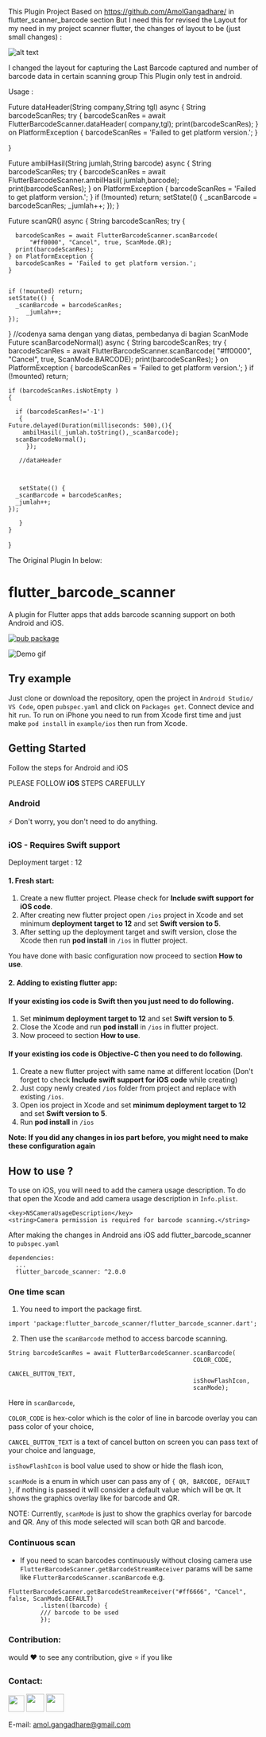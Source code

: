 This Plugin Project Based on https://github.com/AmolGangadhare/   in flutter_scanner_barcode section
But I need this for revised the Layout for my need in my project scanner flutter, the changes of layout to be (just small changes) :

![alt text](https://github.com/irawanmurjayanto/barcode_modi2/blob/master/pictme/pict1_rev.gif?raw=true)

I changed the layout for capturing the Last Barcode captured and number of barcode data in certain scanning group
This Plugin only test in android.

Usage :

 Future<void> dataHeader(String company,String tgl) async {
    String barcodeScanRes;
      try {
      barcodeScanRes = await FlutterBarcodeScanner.dataHeader(
           company,tgl);
      print(barcodeScanRes);
    } on PlatformException {
      barcodeScanRes = 'Failed to get platform version.';
    }

   
  }


  Future<void> ambilHasil(String jumlah,String barcode) async {
    String barcodeScanRes;
      try {
      barcodeScanRes = await FlutterBarcodeScanner.ambilHasil(
           jumlah,barcode);
      print(barcodeScanRes);
    } on PlatformException {
      barcodeScanRes = 'Failed to get platform version.';
    }
    if (!mounted) return;
    setState(() {
      _scanBarcode = barcodeScanRes;
      _jumlah++;
    });
  }

  Future<void> scanQR() async {
    String barcodeScanRes;
      try {
       
      barcodeScanRes = await FlutterBarcodeScanner.scanBarcode(
          "#ff0000", "Cancel", true, ScanMode.QR);
      print(barcodeScanRes);
    } on PlatformException {
      barcodeScanRes = 'Failed to get platform version.';
    }

   
    if (!mounted) return;
    setState(() {
      _scanBarcode = barcodeScanRes;
         _jumlah++;
    });
  }
//codenya sama dengan yang diatas, pembedanya di bagian ScanMode
  Future<void> scanBarcodeNormal() async {
    String barcodeScanRes;
        try {
      barcodeScanRes = await FlutterBarcodeScanner.scanBarcode(
          "#ff0000", "Cancel", true, ScanMode.BARCODE);
      print(barcodeScanRes);
    } on PlatformException {
      barcodeScanRes = 'Failed to get platform version.';
    }
    if (!mounted) return;
    
    if (barcodeScanRes.isNotEmpty )
    {

      if (barcodeScanRes!='-1')
       {
    Future.delayed(Duration(milliseconds: 500),(){
        ambilHasil(_jumlah.toString(),_scanBarcode);
      scanBarcodeNormal();
         });

       //dataHeader
      


       setState(() {
      _scanBarcode = barcodeScanRes;
      _jumlah++;
    });

       }
    }
    
   
  }

The Original Plugin In below: 


# flutter_barcode_scanner

A plugin for Flutter apps that adds barcode scanning support on both Android and iOS.

[![pub package](https://img.shields.io/pub/v/flutter_barcode_scanner.svg)](https://pub.dartlang.org/packages/flutter_barcode_scanner)

![Demo gif](https://github.com/AmolGangadhare/MyProfileRepo/blob/master/flutter_barcode_scanning_demo.gif "Demo")


## Try example
Just clone or download the repository, open the project in `Android Studio/ VS Code`, open `pubspec.yaml` and click on `Packages get`.
Connect device and hit `run`. 
To run on iPhone you need to run from Xcode first time and just make `pod install` in `example/ios` then run from Xcode.

## Getting Started 
Follow the steps for Android and iOS

PLEASE FOLLOW **iOS** STEPS CAREFULLY

### Android

:zap:  Don't worry, you don't need to do anything.

### iOS - Requires Swift support

Deployment target : 12

#### 1. Fresh start: 
 1. Create a new flutter project. Please check for **Include swift support for iOS code**.
 2. After creating new flutter project open `/ios` project in Xcode and set minimum **deployment target to 12**
    and set **Swift version to 5**.
 3. After setting up the deployment target and swift version, close the Xcode then run **pod install** in `/ios` in flutter project.
 
 You have done with basic configuration now proceed to section **How to use**.
 
#### 2. Adding to existing flutter app: 
#### If your existing ios code is **Swift** then you just need to do following.
  1. Set **minimum deployment target to 12** and set **Swift version to 5**.
  2. Close the Xcode and run **pod install** in `/ios` in flutter project.
  3. Now proceed to section **How to use**.
 
#### If your existing ios code is **Objective-C** then you need to do following.
  1. Create a new flutter project with same name at different location (Don't forget to check **Include swift support for iOS code** while creating) 
  2. Just copy newly created `/ios` folder from project and replace with existing `/ios`.
  3. Open ios project in Xcode and set **minimum deployment target to 12** and set **Swift version to 5**.
  4. Run **pod install** in `/ios` 
    
**Note: If you did any changes in ios part before, you might need to make these configuration again**

## How to use ?

To use on iOS, you will need to add the camera usage description.
To do that open the Xcode and add camera usage description in `Info.plist`. 

```
<key>NSCameraUsageDescription</key>
<string>Camera permission is required for barcode scanning.</string>
```


After making the changes in Android ans iOS add flutter_barcode_scanner to `pubspec.yaml`
```  
dependencies:
  ...
  flutter_barcode_scanner: ^2.0.0
```

### One time scan
1. You need to import the package first.

```
import 'package:flutter_barcode_scanner/flutter_barcode_scanner.dart';
```

    
2. Then use the `scanBarcode` method to access barcode scanning.
    
```
String barcodeScanRes = await FlutterBarcodeScanner.scanBarcode(
                                                    COLOR_CODE, 
                                                    CANCEL_BUTTON_TEXT, 
                                                    isShowFlashIcon, 
                                                    scanMode);
```

Here in `scanBarcode`,

 `COLOR_CODE` is hex-color which is the color of line in barcode overlay you can pass color of your choice,
 
 `CANCEL_BUTTON_TEXT` is a text of cancel button on screen you can pass text of your choice and language,
 
 `isShowFlashIcon` is bool value used to show or hide the flash icon,
 
 `scanMode` is a enum in which user can pass any of `{ QR, BARCODE, DEFAULT }`, if nothing is passed it will consider a default value which will be `QR`.
 It shows the graphics overlay like for barcode and QR.
 
 NOTE: Currently, `scanMode` is just to show the graphics overlay for barcode and QR. Any of this mode selected will scan both QR and barcode. 

### Continuous scan
* If you need to scan barcodes continuously without closing camera use `FlutterBarcodeScanner.getBarcodeStreamReceiver`
params will be same like `FlutterBarcodeScanner.scanBarcode`
e.g. 


```
FlutterBarcodeScanner.getBarcodeStreamReceiver("#ff6666", "Cancel", false, ScanMode.DEFAULT)
         .listen((barcode) { 
         /// barcode to be used
         });
```

### Contribution:

would :heart: to see any contribution, give :star:  if you like

### Contact:


<p>
<a href="https://github.com/AmolGangadhare"><img src="https://github.com/AmolGangadhare/MyProfileRepo/blob/master/git_hub_logo.png" width="32" height="33" style="max-width:100%;"></a>
<a href="https://stackoverflow.com/users/9823185/amol-gangadhare" rel="nofollow"><img src="https://github.com/AmolGangadhare/MyProfileRepo/blob/master/stack_o_logo.svg" width="36" height="36" style="max-width:100%;"></a>
<a href="https://www.linkedin.com/in/amolgangadhare/" rel="nofollow"><img src="https://github.com/AmolGangadhare/MyProfileRepo/blob/master/linked_in_logo.svg" width="36" height="36" style="max-width:100%;"></a>
</p>

E-mail: amol.gangadhare@gmail.com
